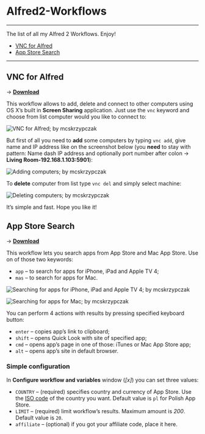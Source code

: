 # Alfred2-Workflows

---- 

The list of all my Alfred 2 Workflows. Enjoy!

- [VNC for Alfred][1]
- [App Store Search][2]

---- 

## VNC for Alfred

→ **[Download][3]**

This workflow allows to add, delete and connect to other computers using OS X’s built in **Screen Sharing** application. Just use the `vnc` keyword and choose from list computer would you like to connect to:

![VNC for Alfred; by mcskrzypczak][image-1]

But first of all you need to **add** some computers by typing `vnc add`, give name and IP address like on the screenshot below (you **need** to stay with pattern: Name dash IP address and optionally port number after colon → **Living Room-192.168.1.103:5901**):

![Adding computers; by mcskrzypczak][image-2]

To **delete** computer from list type `vnc del` and simply select machine:

![Deleting computers; by mcskrzypczak][image-3]

It’s simple and fast. Hope you like it!

## App Store Search

→ **[Download][4]**

This workflow lets you search apps from App Store and Mac App Store. Use on of those two keywords:

- `app` – to search for apps for iPhone, iPad and Apple TV 4;
- `mas` – to search for apps for Mac.

![Searching for apps for iPhone, iPad and Apple TV 4; by mcskrzypczak][image-4]

![Searching for apps for Mac; by mcskrzypczak][image-5]

You can perform 4 actions with results by pressing specified keyboard button:

- `enter` – copies app’s link to clipboard;
- `shift` – opens Quick Look with site of specified app;
- `cmd` – opens app’s page in one of those: iTunes or Mac App Store app;
- `alt` – opens app’s site in default browser.

### Simple configuration

In **Configure workflow and variables** window (*[x]*) you can set three values:

- `COUNTRY` – (required) specifies country and currency of App Store. Use the [ISO code][5] of the country you want. Default value is `pl` for Polish App Store.
- `LIMIT` – (required) limit workflow’s results. Maximum amount is *200*. Default value is `20`.
- `affiliate` – (optional) if you got your affiliate code, place it here.

[1]:	https://github.com/mcskrzypczak/Alfred2-Workflows#vnc-for-alfred
[2]:	https://github.com/mcskrzypczak/Alfred2-Workflows#app-store-search
[3]:	https://github.com/mcskrzypczak/Alfred2-Workflows/raw/master/workflows/VNC-by-mcskrzypczak.alfredworkflow
[4]:	https://github.com/mcskrzypczak/Alfred2-Workflows/raw/master/workflows/App-Store-Search-by-mcskrzypczak.alfredworkflow
[5]:	https://en.wikipedia.org/wiki/ISO_3166-1_alpha-2#Officially_assigned_code_elements

[image-1]:	https://raw.github.com/mcskrzypczak/Alfred2-Workflows/master/images/mcskrzypczak-vnc-01.png
[image-2]:	https://raw.github.com/mcskrzypczak/Alfred2-Workflows/master/images/mcskrzypczak-vnc-02.png
[image-3]:	https://raw.github.com/mcskrzypczak/Alfred2-Workflows/master/images/mcskrzypczak-vnc-03.png
[image-4]:	https://raw.github.com/mcskrzypczak/Alfred2-Workflows/master/images/mcskrzypczak-app_store-01.png
[image-5]:	https://raw.github.com/mcskrzypczak/Alfred2-Workflows/master/images/mcskrzypczak-app_store-02.png